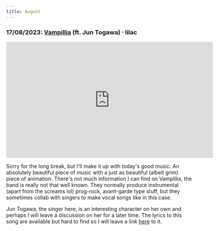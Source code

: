 ```yaml
---
title: August
---
```

### **17/08/2023**: [Vampillia](https://vampillia.bandcamp.com/) (ft. Jun Togawa) ⋅ lilac
<iframe src="https://www.youtube.com/embed/HIs7yRbpCIU" width="560" height="315" title="A YouTube video" frameborder="0" allowfullscreen></iframe>

Sorry for the long break, but I'll make it up with today's good music. An absolutely beautiful piece of music with a just as beautiful (albeit grim) piece of animation. There's not much information I can find on Vampillia, the band is really not that well known. They normally produce instrumental (apart from the screams lol) prog-rock, avant-garde type stuff, but they sometimes collab with singers to make vocal songs like in this case. 

Jun Togawa, the singer here, is an interesting character on her own and perhaps I will leave a discussion on her for a later time. The lyrics to this song are available but hard to find so I will leave a link [here](https://pastebin.com/iFzq22Lp) to it.